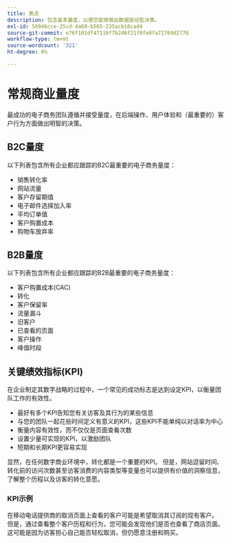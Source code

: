```yaml
---
title: 焦点
description: 包含基本量度，以便您能够做出数据驱动型决策。
exl-id: 5b946cce-25cd-4a69-b565-235acb16cad4
source-git-commit: e76f101df47116f7b246f21f0fe0fa72769d2776
workflow-type: tm+mt
source-wordcount: '321'
ht-degree: 0%

---
```


# 常规商业量度

最成功的电子商务团队遵循并接受量度，在后端操作、用户体验和（最重要的）客户行为方面做出明智的决策。

## B2C量度

以下列表包含所有企业都应跟踪的B2C最重要的电子商务量度：

- 销售转化率
- 网站流量
- 客户存留期值
- 电子邮件选择加入率
- 平均订单值
- 客户购置成本
- 购物车放弃率

## B2B量度

以下列表包含所有企业都应跟踪的B2B最重要的电子商务量度：

- 客户购置成本(CAC)
- 转化
- 客户保留率
- 流量漏斗
- 旧客户
- 已查看的页面
- 客户操作
- 峰值时段

## 关键绩效指标(KPI)

在企业制定其数字战略的过程中，一个常见的成功标志是达到设定KPI，以衡量团队工作的有效性。

- 最好有多个KPI告知您有关访客及其行为的某些信息
- 与您的团队一起花些时间定义有意义的KPI，这些KPI不能单纯以对话率为中心
- 衡量内容有效性，而不仅仅是页面查看次数
- 设置少量可实现的KPI，以激励团队
- 短期和长期KPI更容易实现

显然，在任何数字商业环境中，转化都是一个重要的KPI。 但是，网站逗留时间、转化前的访问次数甚至访客消费的内容类型等变量也可以提供有价值的洞察信息，了解整个历程以及访客的转化意愿。

### KPI示例

在移动电话提供商的取消页面上查看的客户可能是希望取消其订阅的现有客户。 但是，通过查看整个客户历程和行为，您可能会发现他们是否也查看了商店页面。 这可能是因为访客担心自己能否轻松取消，但仍愿意注册和购买。
